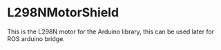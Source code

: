# L298NMotorShield
This is the L298N motor for the Arduino library, this can be used later for ROS arduino bridge. 
